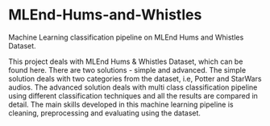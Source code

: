 # MLEnd-Hums-and-Whistles

Machine Learning classification pipeline on MLEnd Hums and Whistles Dataset.

This project deals with MLEnd Hums & Whistles Dataset, which can be found here. There are two solutions - simple and advanced. The simple solution deals with two categories from the dataset, i.e, Potter and StarWars audios. The advanced solution deals with multi class classification pipeline using different classification techniques and all the results are compared in detail. The main skills developed in this machine learning pipeline is cleaning, preprocessing and evaluating using the dataset.
